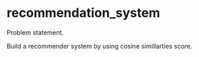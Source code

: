 # recommendation_system

Problem statement.

Build a recommender system by using cosine simillarties score.
